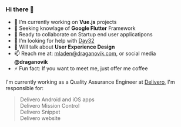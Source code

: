 ### Hi there 👋

- 🔭 I’m currently working on **Vue.js** projects
- 🌱 Seeking knowlage of **Google Flutter** Framework
- 👯 Ready to collaborate on Startup end user applicatipons 
- 🤔 I’m looking for help with [Day32](https://github.com/draganovik/Day32)
- 💬 Will talk about **User Experience Design**
- 📫 Reach me at: mladen@draganovik.com, or social media **@draganovik**
- ⚡ Fun fact: If you want to meet me, just offer me coffee

I'm currently working as a Quality Assurance Engineer at [Delivero](https://Delivero.rs), I'm responsible for:
> Delivero Android and iOS apps\
> Delivero Mission Control\
> Delivero Snippet\
> Delivero website
